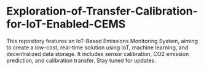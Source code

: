 # Exploration-of-Transfer-Calibration-for-IoT-Enabled-CEMS
This repository features an IoT-Based Emissions Monitoring System, aiming to create a low-cost, real-time solution using IoT, machine learning, and decentralized data storage. It includes sensor calibration, CO2 emission prediction, and calibration transfer. Stay tuned for updates.
